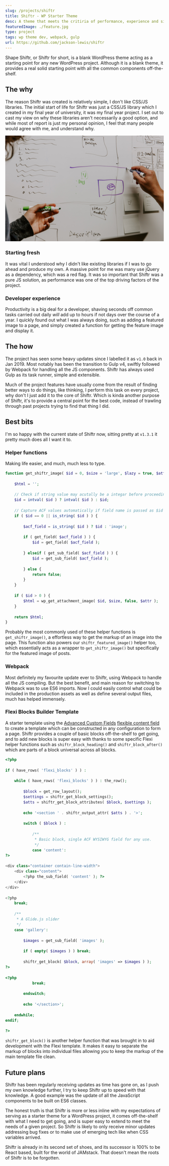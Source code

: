 ```yaml
---
slug: /projects/shiftr
title: Shiftr - WP Starter Theme
desc: A theme that meets the critiria of performance, experience and simplicity.
featuredImage: ./feature.jpg
type: project
tags: wp theme dev, webpack, gulp
url: https://github.com/jackson-lewis/shiftr
---
```


Shape Shiftr, or Shiftr for short, is a blank WordPress theme acting as a starting point for any new WordPress project. Although it is a blank theme, it provides a real solid starting point with all the common components off-the-shelf.

## The why

The reason Shiftr was created is relatively simple, I don't like CSS/JS libraries. The initial start of life for Shiftr was just a CSS/JS library which I created in my final year of university, it was my final year project. I set out to cast my view on why these libraries aren't necessarily a good option, and while most of report is just my personal opinion, I feel that many people would agree with me, and understand why.

![Image](./the-why.jpg "This is my image")

### Starting fresh

It was vital I understood why I didn't like existing libraries if I was to go ahead and produce my own. A massive point for me was many use jQuery as a dependency, which was a red flag. It was so important that Shiftr was a pure JS solution, as performance was one of the top driving factors of the project.

### Developer experience

Productivity is a big deal for a developer, shaving seconds off common tasks carried out daily *_will_* add up to hours if not days over the course of a year. I quickly found out what I was always doing, such as adding a featured image to a page, and simply created a function for getting the feature image and display it.

## The how

The project has seen some heavy updates since I labelled it as `v1.0` back in Jan 2019. Most notably has been the transition to Gulp v4, swiftly followed by Webpack for handling all the JS components. Shiftr has always used Gulp as its task runner, simple and extensible.

Much of the project features have usually come from the result of finding better ways to do things, like thinking, I perform this task on every project, why don't I just add it to the core of Shiftr. Which is kinda another purpose of Shiftr, it's to provide a central point for the best code, instead of trawling through past projects trying to find that thing I did.

## Best bits

I'm so happy with the current state of Shiftr now, sitting pretty at `v1.3.1` it pretty much does all I want it to.

### Helper functions

Making life easier, and much, much less to type.

```php
function get_shiftr_image( $id = 0, $size = 'large', $lazy = true, $attr = [] ) {

    $html = '';

    // Check if string value may acutally be a integar before proceeding
    $id = intval( $id ) ? intval( $id ) : $id;

    // Capture ACF values automatically if field name is passed as $id
    if ( $id == 0 || is_string( $id ) ) {

        $acf_field = is_string( $id ) ? $id : 'image';

        if ( get_field( $acf_field ) ) {
            $id = get_field( $acf_field );

        } elseif ( get_sub_field( $acf_field ) ) {
            $id = get_sub_field( $acf_field );

        } else {
            return false;
        }
    }

    if ( $id > 0 ) {
        $html = wp_get_attachment_image( $id, $size, false, $attr );
    }

    return $html;
}
```

Probably the most commonly used of these helper functions is `get_shiftr_image()`, a effortless way to get the markup of an image into the page. This function also powers our `shiftr_featured_image()` helper too, which essentially acts as a wrapper to `get_shiftr_image()` but specifically for the featured image of posts.

### Webpack

Most definitely my favourite update ever to Shiftr, using Webpack to handle all the JS compiling. But the best benefit, and main reason for switching to Webpack was to use ES6 imports. Now I could easily control what could be included in the production assets as well as define several output files, much has helped immensely.

### Flexi Blocks Builder Template

A starter template using the [Advanced Custom Fields](https://www.advancedcustomfields.com/) [flexible content field](https://www.advancedcustomfields.com/resources/flexible-content/) to create a template which can be constructed in any configuration to form a page. Shiftr provides a couple of basic blocks off-the-shelf to get going, and to add new blocks is super easy with thanks to some specific Flexi helper functions such as `shiftr_block_heading()` and `shiftr_block_after()` which are parts of a block universal across all blocks.

```php
<?php

if ( have_rows( 'flexi_blocks' ) ) :

    while ( have_rows( 'flexi_blocks' ) ) : the_row();

        $block = get_row_layout();
        $settings = shiftr_get_block_settings();
        $atts = shiftr_get_block_attributes( $block, $settings );

        echo '<section ' . shiftr_output_attr( $atts ) . '>';

        switch ( $block ) :

            /**
             * Basic block, single ACF WYSIWYG field for any use.
             */
            case 'content':
?>

<div class="container contain-line-width">
    <div class="content">
        <?php the_sub_field( 'content' ); ?>
    </div>
</div>

<?php
    break;

    /**
     * A Glide.js slider 
     */
    case 'gallery':

        $images = get_sub_field( 'images' );

        if ( empty( $images ) ) break;

        shiftr_get_block( $block, array( 'images' => $images ) );
?>

<?php
            break;

        endswitch;

        echo '</section>';

    endwhile;
endif;

?>
```

`shiftr_get_block()` is another helper function that was brought in to aid development with the Flexi template. It makes it easy to separate the markup of blocks into individual files allowing you to keep the markup of the main template file clean.

## Future plans

Shiftr has been regularly receiving updates as time has gone on, as I push my own knowledge further, I try to keep Shiftr up to speed with that knowledge. A good example was the update of all the JavaScript components to be built on ES6 classes.

The honest truth is that Shiftr is more or less inline with my expectations of serving as a starter theme for a WordPress project, it comes off-the-shelf with what I need to get going, and is super easy to extend to meet the needs of a given project. So Shiftr is likely to only receive minor updates addressing bug fixes or to make use of emerging tech like when CSS variables arrived.

Shiftr is already in its second set of shoes, and its successor is 100% to be React based, built for the world of JAMstack. That doesn't mean the roots of Shiftr is to be forgotten.
